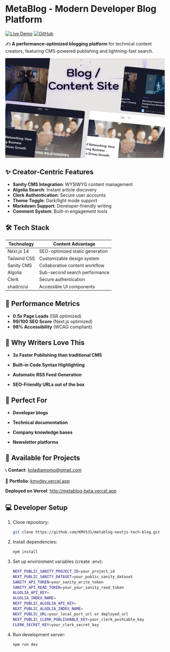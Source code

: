 # MetaBlog - Modern Developer Blog Platform

[![Live Demo](https://img.shields.io/badge/Read_Now-Vercel-%23000000?style=for-the-badge&logo=vercel)](https://metablog-beta.vercel.app)
[![GitHub](https://img.shields.io/badge/Source_Code-GitHub-black?style=for-the-badge&logo=github)](https://github.com/KMV531/metablog)

✍️ **A performance-optimized blogging platform** for technical content creators, featuring CMS-powered publishing and lightning-fast search.

![MetaBlog Screenshot](./public/Thumbnail_3.png)

## ✨ Creator-Centric Features

- **Sanity CMS Integration**: WYSIWYG content management
- **Algolia Search**: Instant article discovery
- **Clerk Authentication**: Secure user accounts
- **Theme Toggle**: Dark/light mode support
- **Markdown Support**: Developer-friendly writing
- **Comment System**: Built-in engagement tools

## 🛠️ Tech Stack

| Technology       | Content Advantage               |
|------------------|---------------------------------|
| Next.js 14       | SEO-optimized static generation |
| Tailwind CSS     | Customizable design system      |
| Sanity CMS       | Collaborative content workflow  |
| Algolia          | Sub-second search performance   |
| Clerk            | Secure authentication          |
| shadcn/ui        | Accessible UI components       |

## 🚀 Performance Metrics

- **0.5s Page Loads** (ISR optimized)
- **99/100 SEO Score** (Next.js optimized)
- **98% Accessibility** (WCAG compliant)

## 📝 Why Writers Love This
- **3x Faster Publishing than traditional CMS**

- **Built-in Code Syntax Highlighting**

- **Automatic RSS Feed Generation**

- **SEO-Friendly URLs out of the box**

## 🎯 Perfect For
- **Developer blogs**

- **Technical documentation**

- **Company knowledge bases**

- **Newsletter platforms**

## 🤝 Available for Projects

📞 **Contact**: koladjamomo@gmail.com <br /> <br />
🔗 **Portfolio**: [kmvdev.vercel.app](http://kmvdev.vercel.app/)

**Deployed on Vercel**: http://metablog-beta.vercel.app

## 💻 Developer Setup

1. Clone repository:
   ```bash
   git clone https://github.com/KMV531/metablog-nextjs-tech-blog.git
   
2. Install dependencies:
   ```bash
   npm install

3. Set up environment variables (create .env):
   ```bash
   NEXT_PUBLIC_SANITY_PROJECT_ID=your_project_id
   NEXT_PUBLIC_SANITY_DATASET=your_public_sanity_dataset
   SANITY_API_TOKEN=your_sanity_write_token
   SANITY_API_READ_TOKEN=your_your_sanity_read_token
   ALGOLIA_API_KEY=
   ALGOLIA_INDEX_NAME=
   NEXT_PUBLIC_ALGOLIA_API_KEY=
   NEXT_PUBLIC_ALGOLIA_INDEX_NAME=
   NEXT_PUBLIC_URL=your_local_port_url or deployed_url
   NEXT_PUBLIC_CLERK_PUBLISHABLE_KEY=your_clerk_pushiable_key
   CLERK_SECRET_KEY=your_clerk_secret_key

4. Run development server:
   ```bash
   npm run dev
